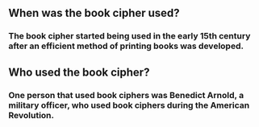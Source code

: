 ## **When was the book cipher used?**
### The book cipher started being used in the early 15th century after an efficient method of printing books was developed. 

## Who used the book cipher?
### One person that used book ciphers was Benedict Arnold, a military officer, who used book ciphers during the American Revolution.


